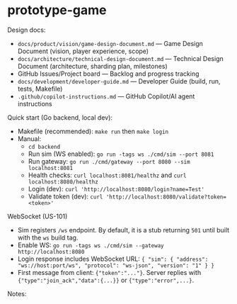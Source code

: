 # prototype-game

Design docs:
- `docs/product/vision/game-design-document.md` — Game Design Document (vision, player experience, scope)
- `docs/architecture/technical-design-document.md` — Technical Design Document (architecture, sharding plan, milestones)
- GitHub Issues/Project board — Backlog and progress tracking
- `docs/development/developer-guide.md` — Developer Guide (build, run, tests, Makefile)
- `.github/copilot-instructions.md` — GitHub Copilot/AI agent instructions

Quick start (Go backend, local dev):
- Makefile (recommended): `make run` then `make login`
- Manual:
  - `cd backend`
  - Run sim (WS enabled): `go run -tags ws ./cmd/sim --port 8081`
  - Run gateway: `go run ./cmd/gateway --port 8080 --sim localhost:8081`
  - Health checks: `curl localhost:8081/healthz` and `curl localhost:8080/healthz`
  - Login (dev): `curl 'http://localhost:8080/login?name=Test'`
  - Validate token (dev): `curl 'http://localhost:8080/validate?token=<token>'`

WebSocket (US-101)
- Sim registers `/ws` endpoint. By default, it is a stub returning `501` until built with the `ws` build tag.
- Enable WS: `go run -tags ws ./cmd/sim --gateway http://localhost:8080`
- Login response includes WebSocket URL: `{ "sim": { "address": "ws://host:port/ws", "protocol": "ws-json", "version": "1" } }`
- First message from client: `{"token":"..."}`. Server replies with `{"type":"join_ack","data":{...}}` or `{"type":"error",...}`.

Notes:
